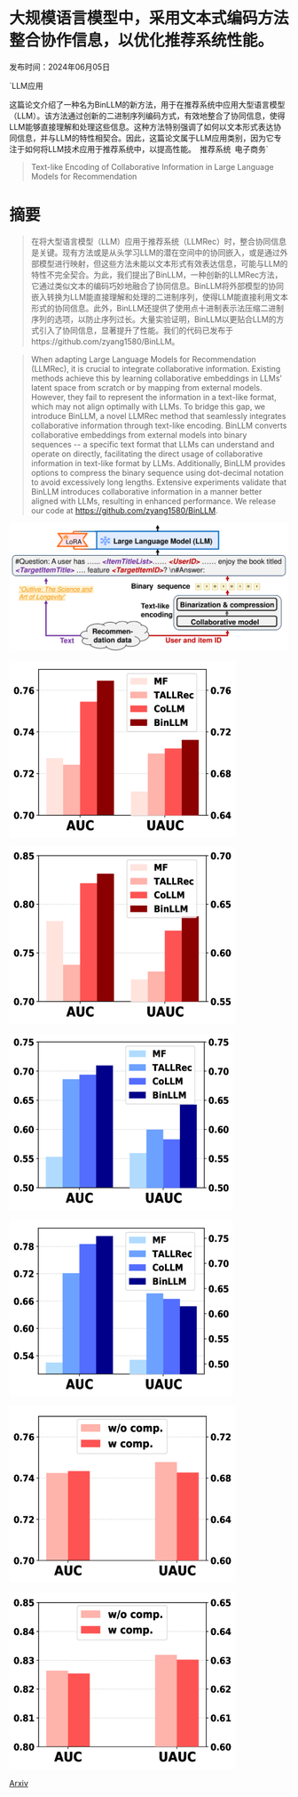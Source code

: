 # 大规模语言模型中，采用文本式编码方法整合协作信息，以优化推荐系统性能。

发布时间：2024年06月05日

`LLM应用

这篇论文介绍了一种名为BinLLM的新方法，用于在推荐系统中应用大型语言模型（LLM）。该方法通过创新的二进制序列编码方式，有效地整合了协同信息，使得LLM能够直接理解和处理这些信息。这种方法特别强调了如何以文本形式表达协同信息，并与LLM的特性相契合。因此，这篇论文属于LLM应用类别，因为它专注于如何将LLM技术应用于推荐系统中，以提高性能。` `推荐系统` `电子商务`

> Text-like Encoding of Collaborative Information in Large Language Models for Recommendation

# 摘要

> 在将大型语言模型（LLM）应用于推荐系统（LLMRec）时，整合协同信息是关键。现有方法或是从头学习LLM的潜在空间中的协同嵌入，或是通过外部模型进行映射，但这些方法未能以文本形式有效表达信息，可能与LLM的特性不完全契合。为此，我们提出了BinLLM，一种创新的LLMRec方法，它通过类似文本的编码巧妙地融合了协同信息。BinLLM将外部模型的协同嵌入转换为LLM能直接理解和处理的二进制序列，使得LLM能直接利用文本形式的协同信息。此外，BinLLM还提供了使用点十进制表示法压缩二进制序列的选项，以防止序列过长。大量实验证明，BinLLM以更贴合LLM的方式引入了协同信息，显著提升了性能。我们的代码已发布于https://github.com/zyang1580/BinLLM。

> When adapting Large Language Models for Recommendation (LLMRec), it is crucial to integrate collaborative information. Existing methods achieve this by learning collaborative embeddings in LLMs' latent space from scratch or by mapping from external models. However, they fail to represent the information in a text-like format, which may not align optimally with LLMs. To bridge this gap, we introduce BinLLM, a novel LLMRec method that seamlessly integrates collaborative information through text-like encoding. BinLLM converts collaborative embeddings from external models into binary sequences -- a specific text format that LLMs can understand and operate on directly, facilitating the direct usage of collaborative information in text-like format by LLMs. Additionally, BinLLM provides options to compress the binary sequence using dot-decimal notation to avoid excessively long lengths. Extensive experiments validate that BinLLM introduces collaborative information in a manner better aligned with LLMs, resulting in enhanced performance. We release our code at https://github.com/zyang1580/BinLLM.

![大规模语言模型中，采用文本式编码方法整合协作信息，以优化推荐系统性能。](../../../paper_images/2406.03210/x1.png)

![大规模语言模型中，采用文本式编码方法整合协作信息，以优化推荐系统性能。](../../../paper_images/2406.03210/x2.png)

![大规模语言模型中，采用文本式编码方法整合协作信息，以优化推荐系统性能。](../../../paper_images/2406.03210/x3.png)

![大规模语言模型中，采用文本式编码方法整合协作信息，以优化推荐系统性能。](../../../paper_images/2406.03210/x4.png)

![大规模语言模型中，采用文本式编码方法整合协作信息，以优化推荐系统性能。](../../../paper_images/2406.03210/x5.png)

![大规模语言模型中，采用文本式编码方法整合协作信息，以优化推荐系统性能。](../../../paper_images/2406.03210/x6.png)

![大规模语言模型中，采用文本式编码方法整合协作信息，以优化推荐系统性能。](../../../paper_images/2406.03210/x7.png)

[Arxiv](https://arxiv.org/abs/2406.03210)